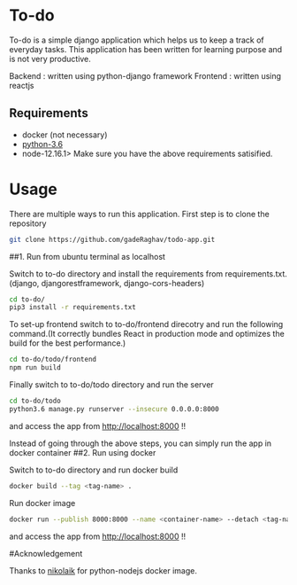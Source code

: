 # To-do

To-do is a simple django application which helps us to keep a track of everyday tasks.
This application has been written for learning purpose and is not very productive.

Backend  : written using python-django framework
Frontend : written using reactjs

## Requirements
* docker (not necessary)
* [python-3.6](https://www.python.org/downloads/release/python-3611/) 
* node-12.16.1>
Make sure you have the above requirements satisified.


# Usage
There are multiple ways to run this application.
First step is to clone the repository
```bash
git clone https://github.com/gadeRaghav/todo-app.git
```

##1. Run from ubuntu terminal as localhost


Switch to to-do directory and install the requirements from requirements.txt.(django, djangorestframework, django-cors-headers)
```bash
cd to-do/
pip3 install -r requirements.txt
```
To set-up frontend switch to to-do/frontend direcotry and run the following command.(It correctly bundles React in production mode and optimizes the build for the best performance.)
```bash
cd to-do/todo/frontend
npm run build
```
Finally switch to to-do/todo directory and run the server
```bash
cd to-do/todo
python3.6 manage.py runserver --insecure 0.0.0.0:8000
```
and access the app from [http://localhost:8000](http://localhost:8000) !!


Instead of going through the above steps, you can simply run the app in docker container
##2. Run using docker

Switch to to-do directory and run docker build
```bash
docker build --tag <tag-name> . 
```
Run docker image
```bash
docker run --publish 8000:8000 --name <container-name> --detach <tag-name>
```
and access the app from [http://localhost:8000](http://localhost:8000) !!



#Acknowledgement

Thanks to [nikolaik](https://hub.docker.com/u/nikolaik) for python-nodejs docker image.











